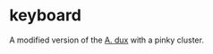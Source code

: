 # keyboard
A modified version of the [A. dux](https://github.com/tapioki/cephalopoda/tree/main/Architeuthis%20dux) with a pinky cluster.
